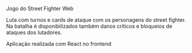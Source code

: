 Jogo do Street Fighter Web

Luta com turnos e cards de ataque com os personagens do street fighter. Na batalha é disponibilizados também danos críticos e bloqueios
de ataques dos lutadores.

Aplicação realizada com React no frontend